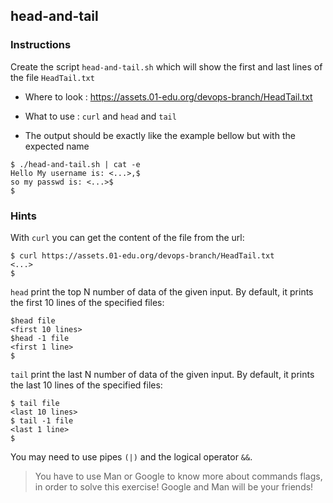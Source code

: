 ## head-and-tail

### Instructions

Create the script `head-and-tail.sh` which will show the first and last lines of the file `HeadTail.txt`

- Where to look : https://assets.01-edu.org/devops-branch/HeadTail.txt

- What to use : `curl` and `head` and `tail`

- The output should be exactly like the example bellow but with the expected name

```console
$ ./head-and-tail.sh | cat -e
Hello My username is: <...>,$
so my passwd is: <...>$
$
```

### Hints

With `curl` you can get the content of the file from the url:

```console
$ curl https://assets.01-edu.org/devops-branch/HeadTail.txt
<...>
$
```

`head` print the top N number of data of the given input. By default, it prints the first 10 lines of the specified files:

```console
$head file
<first 10 lines>
$head -1 file
<first 1 line>
$
```

`tail` print the last N number of data of the given input. By default, it prints the last 10 lines of the specified files:

```console
$ tail file
<last 10 lines>
$ tail -1 file
<last 1 line>
$
```

You may need to use pipes `(|)` and the logical operator `&&`.

> You have to use Man or Google to know more about commands flags, in order to solve this exercise!
> Google and Man will be your friends!
